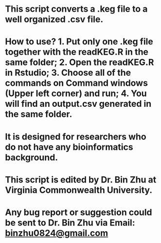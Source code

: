 # This script converts a .keg file to a well organized .csv file. 
# How to use? 1. Put only one .keg file together with the readKEG.R in the same folder; 2. Open the readKEG.R in Rstudio; 3. Choose all of the commands on Command windows (Upper left corner) and run; 4. You will find an output.csv generated in the same folder.

# It is designed for researchers who do not have any bioinformatics background.

# This script is edited by Dr. Bin Zhu at Virginia Commonwealth University.

# Any bug report or suggestion could be sent to Dr. Bin Zhu via Email: binzhu0824@gmail.com
